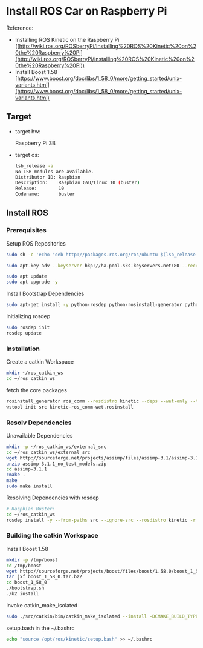 # Install ROS Car on Raspberry Pi

Reference:

- Installing ROS Kinetic on the Raspberry Pi ([http://wiki.ros.org/ROSberryPi/Installing%20ROS%20Kinetic%20on%20the%20Raspberry%20Pi](http://wiki.ros.org/ROSberryPi/Installing%20ROS%20Kinetic%20on%20the%20Raspberry%20Pi))
- Install Boost 1.58 [https://www.boost.org/doc/libs/1_58_0/more/getting_started/unix-variants.html](https://www.boost.org/doc/libs/1_58_0/more/getting_started/unix-variants.html)

## Target

- target hw:

  Raspberry Pi 3B

- target os:

  ```sh
  lsb_release -a
  No LSB modules are available.
  Distributor ID: Raspbian
  Description:    Raspbian GNU/Linux 10 (buster)
  Release:        10
  Codename:       buster
  ```

## Install ROS

### Prerequisites

Setup ROS Repositories

```sh
sudo sh -c 'echo "deb http://packages.ros.org/ros/ubuntu $(lsb_release -sc) main" > /etc/apt/sources.list.d/ros-latest.list'

sudo apt-key adv --keyserver hkp://ha.pool.sks-keyservers.net:80 --recv-key 421C365BD9FF1F717815A3895523BAEEB01FA116

sudo apt update
sudo apt upgrade -y
```

Install Bootstrap Dependencies

```sh
sudo apt-get install -y python-rosdep python-rosinstall-generator python-wstool python-rosinstall build-essential cmake
```

Initializing rosdep

```sh
sudo rosdep init
rosdep update
```

### Installation

Create a catkin Workspace

```sh
mkdir ~/ros_catkin_ws
cd ~/ros_catkin_ws
```

fetch the core packages

```sh
rosinstall_generator ros_comm --rosdistro kinetic --deps --wet-only --tar > kinetic-ros_comm-wet.rosinstall
wstool init src kinetic-ros_comm-wet.rosinstall
```

### Resolv Dependencies

Unavailable Dependencies

```sh
mkdir -p ~/ros_catkin_ws/external_src
cd ~/ros_catkin_ws/external_src
wget http://sourceforge.net/projects/assimp/files/assimp-3.1/assimp-3.1.1_no_test_models.zip/download -O assimp-3.1.1_no_test_models.zip
unzip assimp-3.1.1_no_test_models.zip
cd assimp-3.1.1
cmake .
make
sudo make install
```

Resolving Dependencies with rosdep

```sh
# Raspbian Buster:
cd ~/ros_catkin_ws
rosdep install -y --from-paths src --ignore-src --rosdistro kinetic -r --os=debian:buster
```

### Building the catkin Workspace

Install Boost 1.58

```sh
mkdir -p /tmp/boost
cd /tmp/boost
wget http://sourceforge.net/projects/boost/files/boost/1.58.0/boost_1_58_0.tar.bz2
tar jxf boost_1_58_0.tar.bz2
cd boost_1_58_0
./bootstrap.sh
./b2 install
```

Invoke catkin_make_isolated

```sh
sudo ./src/catkin/bin/catkin_make_isolated --install -DCMAKE_BUILD_TYPE=Release --install-space /opt/ros/kinetic
```

setup.bash in the ~/.bashrc

```sh
echo "source /opt/ros/kinetic/setup.bash" >> ~/.bashrc
```
